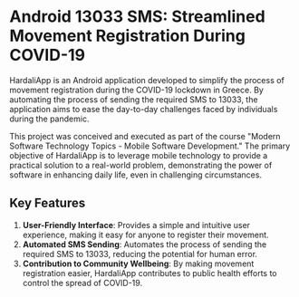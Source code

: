 # Android 13033 SMS: Streamlined Movement Registration During COVID-19

HardaliApp is an Android application developed to simplify the process of movement registration during the COVID-19 lockdown in Greece. By automating the process of sending the required SMS to 13033, the application aims to ease the day-to-day challenges faced by individuals during the pandemic.

This project was conceived and executed as part of the course "Modern Software Technology Topics - Mobile Software Development." The primary objective of HardaliApp is to leverage mobile technology to provide a practical solution to a real-world problem, demonstrating the power of software in enhancing daily life, even in challenging circumstances.

## Key Features

1. **User-Friendly Interface**: Provides a simple and intuitive user experience, making it easy for anyone to register their movement.
2. **Automated SMS Sending**: Automates the process of sending the required SMS to 13033, reducing the potential for human error.
3. **Contribution to Community Wellbeing**: By making movement registration easier, HardaliApp contributes to public health efforts to control the spread of COVID-19.
